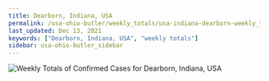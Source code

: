 ```yaml
---
title: Dearborn, Indiana, USA
permalink: /usa-ohio-butler/weekly_totals/usa-indiana-dearborn-weekly_totals.html
last_updated: Dec 13, 2021
keywords: ["Dearborn, Indiana, USA", "weekly totals"]
sidebar: usa-ohio-butler_sidebar
---
```


![Weekly Totals of Confirmed Cases for Dearborn, Indiana, USA](/covid_tracker/images/graphs/usa-indiana-dearborn-weekly_totals_graph.png)
